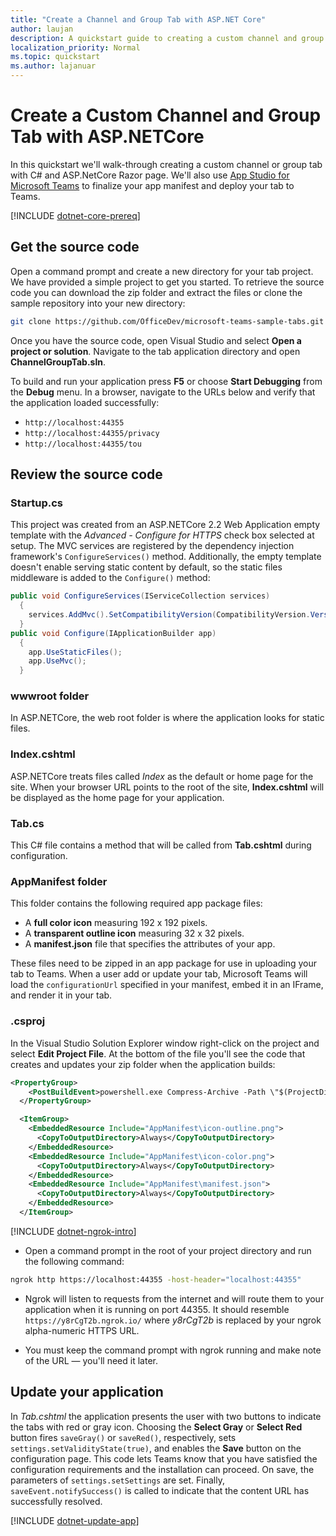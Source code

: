 ```yaml
---
title: "Create a Channel and Group Tab with ASP.NET Core" 
author: laujan
description: A quickstart guide to creating a custom channel and group tab with ASP.NET Core.
localization_priority: Normal
ms.topic: quickstart 
ms.author: lajanuar
---
```

# Create a Custom Channel and Group Tab with ASP.NETCore

In this quickstart we'll walk-through creating a custom channel or group tab with C# and ASP.NetCore Razor page. We'll also use [App Studio for Microsoft Teams](~/concepts/build-and-test/app-studio-overview.md) to finalize your app manifest and deploy your tab to Teams.

[!INCLUDE [dotnet-core-prereq](~/includes/tabs/dotnet-core-prereq.md)]

## Get the source code

Open a command prompt and create a new directory for your tab project. We have provided a simple project to get you started. To retrieve the source code you can download the zip folder and extract the files or clone the sample repository into your new directory:

```bash
git clone https://github.com/OfficeDev/microsoft-teams-sample-tabs.git
```
Once you have the source code, open Visual Studio and select **Open a project or solution**. Navigate to the tab application directory and open **ChannelGroupTab.sln**.

To build and run your application press **F5** or choose **Start Debugging** from the **Debug** menu. In a browser, navigate to the URLs below and verify that the application loaded successfully:

- `http://localhost:44355`
- `http://localhost:44355/privacy`
- `http://localhost:44355/tou`

## Review the source code

### Startup.cs

This project was created from an ASP.NETCore 2.2 Web Application empty template with the *Advanced - Configure for HTTPS* check box selected at setup. The MVC services are registered by the dependency injection framework's `ConfigureServices()` method. Additionally, the empty template doesn't enable serving static content by default, so the static files middleware is added to the `Configure()` method:

```csharp
public void ConfigureServices(IServiceCollection services)
  {
    services.AddMvc().SetCompatibilityVersion(CompatibilityVersion.Version_2_2);
  }
public void Configure(IApplicationBuilder app)
  {
    app.UseStaticFiles();
    app.UseMvc();
  }
```

### wwwroot folder

In ASP.NETCore, the web root folder is where the application looks for static files.

### Index.cshtml

ASP.NETCore treats files called *Index* as the default or home page for the site. When your browser URL points to the root of the site, **Index.cshtml** will be displayed as the home page for your application.

### Tab.cs

This C# file contains a method that will be called from **Tab.cshtml** during configuration.

### AppManifest folder

This folder contains the following required app package files:

- A **full color icon** measuring 192 x 192 pixels.
- A **transparent outline icon** measuring 32 x 32 pixels.
- A **manifest.json** file that specifies the attributes of your app.

These files need to be zipped in an app package for use in uploading your tab to Teams. When a user add or update your tab, Microsoft Teams will load the `configurationUrl` specified in your manifest, embed it in an IFrame, and render it in your tab.

### .csproj

In the Visual Studio Solution Explorer window right-click on the project and select **Edit Project File**. At the bottom of the file you'll see the code that creates and updates your zip folder when the application builds:

```xml
<PropertyGroup>
    <PostBuildEvent>powershell.exe Compress-Archive -Path \"$(ProjectDir)AppManifest\*\" -DestinationPath \"$(TargetDir)tab.zip\" -Force</PostBuildEvent>
  </PropertyGroup>

  <ItemGroup>
    <EmbeddedResource Include="AppManifest\icon-outline.png">
      <CopyToOutputDirectory>Always</CopyToOutputDirectory>
    </EmbeddedResource>
    <EmbeddedResource Include="AppManifest\icon-color.png">
      <CopyToOutputDirectory>Always</CopyToOutputDirectory>
    </EmbeddedResource>
    <EmbeddedResource Include="AppManifest\manifest.json">
      <CopyToOutputDirectory>Always</CopyToOutputDirectory>
    </EmbeddedResource>
  </ItemGroup>
```

[!INCLUDE [dotnet-ngrok-intro](~/includes/tabs/dotnet-ngrok-intro.md)]

- Open a command prompt in the root of your project directory and run the following command:

```bash
ngrok http https://localhost:44355 -host-header="localhost:44355"
```

- Ngrok will listen to requests from the internet and will route them to your application when it is running on port 44355. It should resemble `https://y8rCgT2b.ngrok.io/` where *y8rCgT2b* is replaced by your ngrok alpha-numeric HTTPS URL.

- You must keep the command prompt with ngrok running and make note of the URL — you'll need it later.

## Update your application

In *Tab.cshtml* the application presents the user with two buttons to indicate the tabs with red or gray icon. Choosing the **Select Gray** or **Select Red** button fires `saveGray()` or `saveRed()`, respectively, sets `settings.setValidityState(true)`, and enables the **Save** button on the configuration page. This code lets Teams know that you have satisfied the configuration requirements and the installation can proceed. On save, the parameters of `settings.setSettings` are set. Finally, `saveEvent.notifySuccess()` is called to indicate that the content URL has successfully resolved.

[!INCLUDE [dotnet-update-app](~/includes/tabs/dotnet-update-chan-grp-app.md)]

